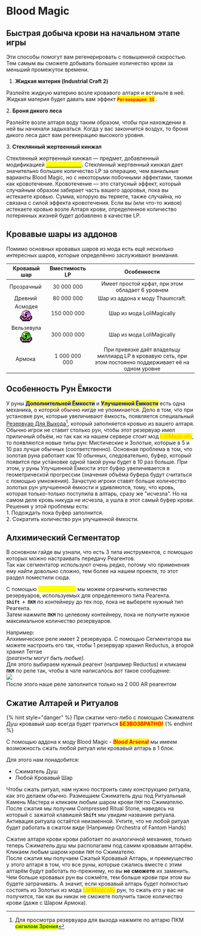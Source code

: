 # Blood Magic

## Быстрая добыча крови на начальном этапе игры

Эти способы помогут вам регенерировать с повышенной скоростью. Тем самым вы сможете добывать большее количество крови за меньший промежуток времени.

1. **Жидкая материя (Industrial Craft 2)**

Разлейте жидкую материю возле кровавого алтаря и встаньте в неё. Жидкая материя будет давать вам эффект <mark style="color:red;">**`Регенерация II`**</mark> .

2\.  **Броня дикого леса**

Разлейте возле алтаря воду таким образом, чтобы при нахождении в ней вы начинали задыхаться. Когда у вас закончится воздух, то броня дикого леса даст вам регенерацию высокого уровня.

3\.  **Стеклянный жертвенный кинжал**

Стеклянный жертвенный кинжал — предмет, добавленный модификацией [<mark style="color:yellow;">**Blood Arsenal**</mark>](broken-reference). Стеклянный жертвенный кинжал дает значительно большее количество LP за операцию, чем ванильные варианты Blood Magic, но с некоторыми побочными эффектами, такими как кровотечение. Кровотечение — это статусный эффект, который случайным образом забирает часть вашего здоровья, пока вы истекаете кровью. Сумма, которую вы теряете, также случайна, но связана с силой эффекта кровотечения. Если вы (или что-то живое) истекаете кровью возле Алтаря крови, определенное количество потерянных жизней будет добавлено в качестве LP.

## Кровавые шары из аддонов

Помимо основных кровавых шаров из мода есть ещё несколько интересных шаров, которые определённо заслуживают внимания.

|                                                  Кровавый шар                                                 | Вместимость LP |                                                 Особенности                                                 |
| :-----------------------------------------------------------------------------------------------------------: | :------------: | :---------------------------------------------------------------------------------------------------------: |
| Прозрачный <img src="https://ftbwiki.org/images/7/76/Item_Transparent_Blood_Orb.png" alt="" data-size="line"> |   30 000 000   |                               Имеет простой крфат, при этом обладает 6 уровнем                              |
|    Древний <img src="https://ftbwiki.org/images/b/b3/Item_Eldritch_Blood_Orb.gif" alt="" data-size="line">    |   80 000 000   |                                       Шар из аддона к моду Thaumcraft.                                      |
|                             Асмодея ![](<../.gitbook/assets/Без имени-2 (1).png>)                             |   150 000 000  |                                          Шар из мода LoliMagically                                          |
|                            Вельзевула ![](<../.gitbook/assets/Без имени-2 (3).png>)                           |   300 000 000  |                                          Шар из мода LoliMagically                                          |
|     Армока <img src="https://ftbwiki.org/images/0/07/Item_Blood_Orb_of_Armok.gif" alt="" data-size="line">    |  1 000 000 000 | При привязке даёт владельцу миллиард LP в кровавую сеть, при этом постоянно поддерживает её на одном уровне |

## Особенность Рун Ёмкости

У руны <mark style="color:blue;">**Дополнительной Ёмкости**</mark> и <mark style="color:blue;">**Улучшенной Ёмкости**</mark> есть одна механика, о которой обычно нигде не упоминается. Дело в том, что при установке рун, которые увеличивают ёмкость, появляется специальный [Резервуар Для Выхода](#user-content-fn-1)[^1], который заполняется кровью из вашего алтаря. Обычно игрок не ставит столько рун, чтобы этот резервуар имел приличный объём, но так как на нашем сервере стоит мод <mark style="color:orange;">LoliMagically</mark>, то появляются новые типы рун: Мистические и Золотые, которые в 5 и 10 раз лучше обычных (соответственно). Основная проблема в том, что золотая руна работает как 10 обычных, следовательно, буфер, который появится при установке одной такой руны будет в 10 раз больше. При этом, у руны Улучшенной Ёмкости этот буфер увеличивается в геометрической прогрессии (значения объёма буфера будут считаться с помощью умножения). Зачастую игроки ставят больше количество золотых рун улучшенной ёмкости и удивляются, тому, что кровь, которая только-только поступила в алтарь, сразу же "исчезла". Но на самом деле кровь никуда не исчезла, а ушла в этот самый буфер крови.\
Решения у этой проблемы есть:\
1\. Подождать пока буфер заполнится.\
2\. Сократить количество рун улучшенной ёмкости.

## Алхимический Сегментатор

В основном гайде вы узнали, что есть 3 типа инструментов, с помощью которых можно настраивать передачу Реагентов.\
Так как сегментатор используют очень редко, потому что применения ему найти довольно сложно, тем более на нашем проекте, то этот раздел поместили сюда.

С помощью <mark style="color:yellow;">**Сегментатора**</mark> мы можем ограничить количество резервуаров, используемых для определенного типа Реагента. \
**`Shift + ПКМ`** по контейнеру до тех пор, пока не выберете нужный тип Реагента.\
Затем нажмите **`ПКМ`** по целевому контейнеру, пока не получите нужное максимальное количество резервуаров.

Например:\
Алхимическое реле имеет 2 резервуара. С помощью Сегментатора вы можете настроить его так, чтобы 1 резервуар хранил Reductus, а второй хранил Terrae \
_(реагенты могут быть любые)._\
Для этого выбираем нужный реагент (например Reductus) и кликаем **`ПКМ`** по реле так, чтобы в чате написалось вот такое сообщение:\
![](<../.gitbook/assets/Screenshot\_1 (1).jpg>)\
После этого наше реле заполнится только на 2 000 AR реагентом

## Сжатие Алтарей и Ритуалов

{% hint style="danger" %}
При сжатии чего-либо с помощью Сжимателя Душ кровавый шар всегда будет тратиться <mark style="color:red;">**БЕЗВОЗВРАТНО!**</mark>
{% endhint %}

С помощью аддона к моду Blood Magic - <mark style="color:red;">**Blood Arsenal**</mark> мы имеем возможность сжать любой ритуал или кровавый алтарь в 1 блок.

Для этого нам понадобится:

* Сжиматель Душ
* Любой Кровавый Шар

Чтобы сжать ритуал, нам нужно построить саму конструкцию ритуала, как это делаем обычно. Размещаем Сжиматель душ под Ритуальный Камень Мастера и кликаем любым шаром крови `ПКМ` по Сжимателю.\
После сжатия мы получим Compressed Ritual Stone, наведясь на который с зажатой клавишей **`Shift`** мы увидим название ритуала. Активация ритуала остаётся неизменной. Учтите, что не любой ритуал будет работать в сжатом виде (Например Orchestra of Fantom Hands)

Сжатие алтаря крови крови работает по аналогичной механике, только теперь Сжиматель душ мы располагаем под самим кровавым алтарём. Кликаем любым шаром крови `ПКМ` по Сжимателю.\
После сжатия мы получаем Сжатый Кровавый Алтарь, и преимущество у этого алтаря в том, что все руны, которые сжались вместе с этим алтарём будут работать по-прежнему, но вы **не сможете** их заменить. Чем больше кровавых рун вы сожмёте, тем больше крови при этом вы будете затрачивать. А значит, если кровавый алтарь будет полностью состоять из Золотых из мода <mark style="color:orange;">LoliMagically</mark> рун, то сжать его у вас не получится, так как вы никак не сможете получить такое количество крови (даже с Шаром Армока).

[^1]: Для просмотра резервуара для выхода нажмите по алтарю ПКМ <mark style="color:green;">**сигилом Зрения**</mark>
